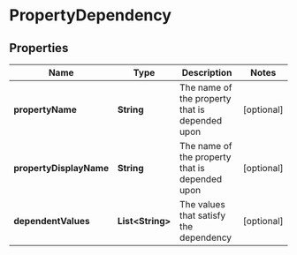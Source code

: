 
# PropertyDependency

## Properties
Name | Type | Description | Notes
------------ | ------------- | ------------- | -------------
**propertyName** | **String** | The name of the property that is depended upon |  [optional]
**propertyDisplayName** | **String** | The name of the property that is depended upon |  [optional]
**dependentValues** | **List&lt;String&gt;** | The values that satisfy the dependency |  [optional]



